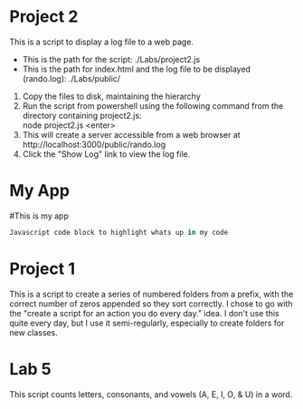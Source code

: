 Project 2
=========

This is a script to display a log file to a web page.<br>
<ul>
<li>This is the path for the script: ./Labs/project2.js</li>
<li>This is the path for index.html and the log file to be displayed (rando.log): ./Labs/public/</li>
</ul>

<ol>
<li>Copy the files to disk, maintaining the hierarchy</li>
<li>Run the script from powershell using the following command from the directory containing project2.js:<br>
node project2.js &lt;enter&gt;</li>
<li>This will create a server accessible from a web browser at http://localhost:3000/public/rando.log</li>
<li>Click the "Show Log" link to view the log file.</li>
</ol>

My App
======

#This is my app

```javascript
Javascript code block to highlight whats up in my code
```

Project 1
=========
This is a script to create a series of numbered folders from a prefix, with the correct number of zeros appended so they sort correctly. I chose to go with the "create a script for an action you do every day." idea. I don't use this quite every day, but I use it semi-regularly, especially to create folders for new classes.



Lab 5
======

This script counts letters, consonants, and vowels (A, E, I, O, & U) in a word.


